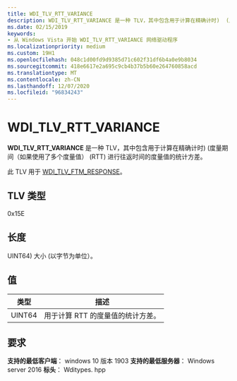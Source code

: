```yaml
---
title: WDI_TLV_RTT_VARIANCE
description: WDI_TLV_RTT_VARIANCE 是一种 TLV，其中包含用于计算在精确计时)  (度量期间（如果使用了多个度量值） (RTT) 进行往返时间的度量值的统计方差。
ms.date: 02/15/2019
keywords:
- 从 Windows Vista 开始 WDI_TLV_RTT_VARIANCE 网络驱动程序
ms.localizationpriority: medium
ms.custom: 19H1
ms.openlocfilehash: 048c1d00fd9d9385d71c602f31df6b4a0e9b8034
ms.sourcegitcommit: 418e6617e2a695c9cb4b37b5b60e264760858acd
ms.translationtype: MT
ms.contentlocale: zh-CN
ms.lasthandoff: 12/07/2020
ms.locfileid: "96834243"
---
```

# <a name="wdi_tlv_rtt_variance"></a>WDI_TLV_RTT_VARIANCE

**WDI_TLV_RTT_VARIANCE** 是一种 TLV，其中包含用于计算在精确计时)  (度量期间（如果使用了多个度量值） (RTT) 进行往返时间的度量值的统计方差。 

此 TLV 用于 [WDI_TLV_FTM_RESPONSE](wdi-tlv-ftm-response.md)。

## <a name="tlv-type"></a>TLV 类型

0x15E

## <a name="length"></a>长度

UINT64) 大小 (以字节为单位）。

## <a name="values"></a>值

| 类型 | 描述 |
| --- | --- |
| UINT64 | 用于计算 RTT 的度量值的统计方差。 |

## <a name="requirements"></a>要求

**支持的最低客户端**： windows 10 版本 1903 **支持的最低服务器**： Windows server 2016 **标头**： Wditypes. hpp
